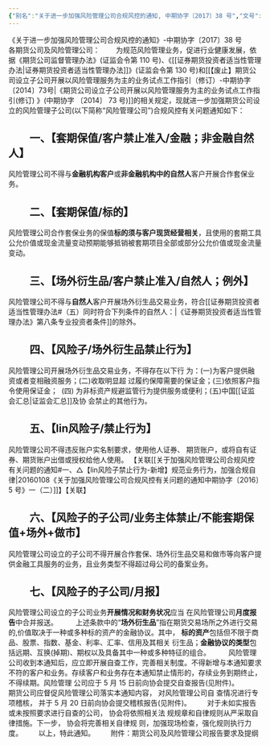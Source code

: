 ```yaml
---
{"‌‌‌‌别名":"关于进一步加强风险管理公司合规风控的通知, 中期协字〔2017〕38 号","‌‌‌‌文号":null,"‌‌‌‌‌‌‌‌发布时间":null,"发布机构":"中期协","效力":"有效","领域":"场外衍生品, 风险子","dg-publish":true,"created":"2023-09-08T22:31","updated":"2023-10-13T00:06","permalink":"/a///20170505-2017-38/20170505-2017-38/","dgPassFrontmatter":true}
---
```



《关于进一步加强风险管理公司合规风控的通知》-‌‌‌‌中期协字〔2017〕38 号
‌‌‌‌　　
各期货公司及风险管理公司：
‌‌‌‌　　为规范风险管理业务，促进行业健康发展，依据《期货公司监督管理办法》(证监会令第 110 号)、《[[证券期货投资者适当性管理办法\|证券期货投资者适当性管理办法]]》(证监会令第 130 号)和[[【废止】期货公司设立子公司开展以风险管理服务为主的业务试点工作指引（修订）-中期协字〔2014〕73号\|《期货公司设立子公司开展以风险管理服务为主的业务试点工作指引(修订) 》(中期协字 〔2014〕 73 号)]]的相关规定，现就进一步加强期货公司设立的风险管理子公司(以下简称“风险管理公司”)合规风控有关问题通知如下：
## ‌‌‌‌　　一、【套期保值/客户禁止准入/金融；非金融自然人】
风险管理公司不得与**金融机构客户**或**非金融机构中的自然人**客户开展合作套保业务。
## ‌‌‌‌　　二、【套期保值/标的】
风险管理公司合作套保业务的保值**标的须与客户现货经营相关**，且使用的套期工具公允价值或现金流量变动预期能够抵销被套期项目全部或部分公允价值或现金流量变动。
## ‌‌‌‌　　三、【场外衍生品/客户禁止准入/自然人；例外】
风险管理公司不得与**自然人**客户开展场外衍生品交易业务，符合[[证券期货投资者适当性管理办法#（五）同时符合下列条件的自然人：\|《证券期货投资者适当性管理办法》第八条专业投资者条件]]的除外。
## ‌‌‌‌　　四、【风险子/场外衍生品禁止行为】
风险管理公司开展场外衍生品交易业务，不得存在以下行 为：(一)为客户提供融资或者变相融资服务；(二)收取明显超 过履约保障需要的保证金；(三)依照客户指令使用保证金；  (四) 为非标资产规避监管行为提供服务或便利；(五)中国[[证监会汇总\|证监会汇总]]及协 会禁止的其他行为。
## ‌‌‌‌　　五、【lin风险子/禁止行为】
风险管理公司不得违反账户实名制要求，使用他人证券、 期货账户，或将自有证券、期货账户出借或授权给他人使用。
【关联[[关于加强风险管理公司合规风控有关问题的通知#一、△【lin风险子禁止行为-新增】规范业务行为，加强合规自律\|20160108《关于加强风险管理公司合规风控有关问题的通知中期协字〔2016〕5 号》一（二）]]】【关联】
## ‌‌‌‌　　六、【风险子的子公司/业务主体禁止/不能套期保值+场外+做市】
风险管理公司设立的子公司不得开展合作套保、场外衍生品交易和做市等向客户提供金融工具服务的业务，且业务类型不得超过母公司的备案业务。
## ‌‌‌‌　　七、【风险子的子公司/月报】
风险管理公司设立的子公司业务**开展情况和财务状况**应当 在风险管理公司**月度报告**中合并报送。
‌‌‌‌　　
上述条款中的“**场外衍生品**”指在期货交易场所之外进行交易的,价值取决于一种或多种标的资产的金融协议。其中， **标的资产**包括但不限于商品、股票、指数、基金、利率、汇率、信用及其相关 衍生品；**金融协议的类型**包括远期、互换(掉期)、期权以及具备其中一种或多种特征的组合。
‌‌‌‌　　
风险管理公司收到本通知后，应立即开展自查工作，完善相关制度。不得新增与本通知要求不符的客户和业务。存续客户和业务存在本通知禁止情形的，存续业务到期终止，不得续期。风险管理 公司应于 5 月 15 日前向协会提交自查报告(见附件)。
‌‌‌‌　　期货公司应督促风险管理公司落实本通知内容， 对风险管理公司自 查情况进行专项稽核， 并于 5 月 20 日前向协会提交稽核报告(见附件)。
‌‌‌‌　　对于未如实报告或未按照要求进行自查的公司， 协会将依照相关法 规规章和自律规则从严采取自律措施。下一步， 协会将完善相关自律规 则，加强现场检查，强化规则执行力度。
‌‌‌‌　　以上，特此通知。
‌‌‌‌　　附件：期货公司及风险管理公司报告要求及提纲
